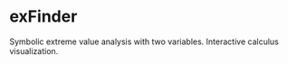 # exFinder
 Symbolic extreme value analysis with two variables. Interactive calculus visualization.
